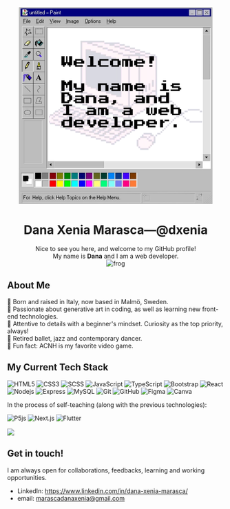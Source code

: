 <div align="center">
<img src="./images/hello2.png" alt="hello" width="450px">
<h1 align="center">Dana Xenia Marasca—@dxenia</h1>
Nice to see you here, and welcome to my GitHub profile! <br />My name is <b>Dana</b> and I am a web developer. <br />
<img src="https://i.giphy.com/media/IDjrgUoFMGyKqy7Rn7/giphy.webp" alt="frog" width="50px">
</div>

## About Me
📍  Born and raised in Italy, now based in Malmö, Sweden. <br />
🤖  Passionate about generative art in coding, as well as learning new front-end technologies. <br />
💖  Attentive to details with a beginner's mindset. Curiosity as the top priority, always! <br />
💃  Retired ballet, jazz and contemporary dancer. <br />
🐾  Fun fact: ACNH is my favorite video game.<br />

## My Current Tech Stack

![HTML5](https://img.shields.io/badge/-HTML5-1d1f21?style=for-the-badge&logo=html5&logoColor=html5)
![CSS3](https://img.shields.io/badge/-CSS3-1d1f21?style=for-the-badge&logo=css3&logoColor=css3)
![SCSS](https://img.shields.io/badge/-SCSS-1d1f21?style=for-the-badge&logo=sass&logoColor=scss)
![JavaScript](https://img.shields.io/badge/-JavaScript-1d1f21?style=for-the-badge&logo=javascript)
![TypeScript](https://img.shields.io/badge/-TypeScript-1d1f21?style=for-the-badge&logo=typescript)
![Bootstrap](https://img.shields.io/badge/-Bootstrap-1d1f21?style=for-the-badge&logo=bootstrap&logoColor=563D7C)
![React](https://img.shields.io/badge/-React-1d1f21?style=for-the-badge&logo=react)
![Nodejs](https://img.shields.io/badge/-Node.js-1d1f21?style=for-the-badge&logo=node.js)
![Express](https://img.shields.io/badge/-Express-1d1f21?style=for-the-badge&logo=express)
![MySQL](https://img.shields.io/badge/-MySQL-1d1f21?style=for-the-badge&logo=mysql)
![Git](https://img.shields.io/badge/-Git-1d1f21?style=for-the-badge&logo=git)
![GitHub](https://img.shields.io/badge/-GitHub-1d1f21?style=for-the-badge&logo=github)
![Figma](https://img.shields.io/badge/-Figma-1d1f21?style=for-the-badge&logo=figma)
![Canva](https://img.shields.io/badge/-Canva-1d1f21?style=for-the-badge&logo=canva)

<p>In the process of self-teaching (along with the previous technologies):</p>

![P5js](https://img.shields.io/badge/-P5.js-1d1f21?style=for-the-badge&logo=p5.js)
![Next.js](https://img.shields.io/badge/-Next.js-1d1f21?style=for-the-badge&logo=next.js)
![Flutter](https://img.shields.io/badge/-Flutter-1d1f21?style=for-the-badge&logo=flutter)

<a href="https://github.com/dxenia">
  <img align="center" src="https://github-readme-stats.vercel.app/api/top-langs/?username=dxenia&title_color=ffffff&line_height=32&text_color=ffffff&icon_color=D086E1&bg_color=1d1f21&langs_count=4" />
</a>

## Get in touch!
I am always open for collaborations, feedbacks, learning and working opportunities.<br />
- LinkedIn: https://www.linkedin.com/in/dana-xenia-marasca/
- email: marascadanaxenia@gmail.com